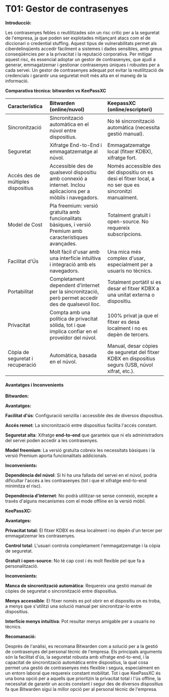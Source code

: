# **T01: Gestor de contrasenyes**

**Introducció:** 

Les contrasenyes febles o reutilitzades són un risc crític per a la seguretat de l'empresa, ja que poden ser explotades mitjançant atacs com el de diccionari o credential stuffing. Aquest tipus de vulnerabilitats permet als ciberdelinqüents accedir fàcilment a sistemes i dades sensibles, amb greus conseqüències per a la privacitat i la reputació corporativa. Per mitigar aquest risc, és essencial adoptar un gestor de contrasenyes, que ajudi a generar, emmagatzemar i gestionar contrasenyes úniques i robustes per a cada servei. Un gestor de contrasenyes adequat pot evitar la reutilització de credencials i garantir una seguretat molt més alta en el maneig de la informació.

**Comparativa tècnica: bitwarden vs KeePassXC**

| Característica | Bitwarden (online/nuvol) | KeepassXC (online/escriptori) |
| :---- | :---- | :---- |
| Sincronització | Sincronització automàtica en el núvol entre dispositius. | No té sincronització automàtica (necessita gestió manual). |
| Seguretat | Xifratge End-to-End i emmagatzematge al núvol. | Emmagatzematge local (fitxer KDBX), xifratge fort. |
| Accés des de múltiples dispositius | Accessible des de qualsevol dispositiu amb connexió a internet. Inclou aplicacions per a mòbils i navegadors. | Només accessible des del dispositiu on es desi el fitxer local, a no ser que es sincronitzi manualment. |
| Model de Cost | Pla freemium: versió gratuïta amb funcionalitats bàsiques, i versió Premium amb característiques avançades. | Totalment gratuït i open-source. No requereix subscripcions. |
| Facilitat d'Ús | Molt fàcil d'usar amb una interfície intuïtiva i integració amb els navegadors. | Una mica més complex d'usar, especialment per a usuaris no tècnics. |
| Portabilitat | Completament dependent d'internet per la sincronització, però permet accedir des de qualsevol lloc. | Totalment portàtil si es desar el fitxer KDBX a una unitat externa o dispositiu. |
| Privacitat | Compta amb una política de privacitat sòlida, tot i que implica confiar en el proveïdor del núvol. | 100% privat ja que el fitxer es desa localment i no es depèn de tercers. |
| Còpia de seguretat i recuperació | Automàtica, basada en el núvol. | Manual, desar còpies de seguretat del fitxer KDBX en dispositius segurs (USB, núvol xifrat, etc.). |

#### **Avantatges i Inconvenients**

**Bitwarden:**

**Avantatges:**

**Facilitat d'ús**: Configuració senzilla i accessible des de diversos dispositius.

**Accés remot**: La sincronització entre dispositius facilita l'accés constant.

**Seguretat alta**: Xifratge **end-to-end** que garanteix que ni els administradors del servei poden accedir a les contrasenyes.

**Model freemium**: La versió gratuïta cobreix les necessitats bàsiques i la versió Premium aporta funcionalitats addicionals.

**Inconvenients:**

**Dependència del núvol**: Si hi ha una fallada del servei en el núvol, podria dificultar l'accés a les contrasenyes (tot i que el xifratge end-to-end minimitza el risc).

**Dependència d'internet**: No podrà utilitzar-se sense connexió, excepte a través d'alguns mecanismes com el mode offline en la versió mòbil.

**KeePassXC:**

**Avantatges:**

**Privacitat total:** El fitxer KDBX es desa localment i no depèn d'un tercer per emmagatzemar les contrasenyes.

**Control total**: L'usuari controla completament l'emmagatzematge i la còpia de seguretat.

**Gratuït i open-source**: No té cap cost i és molt flexible pel que fa a personalització.

**Inconvenients:**

**Manca de sincronització automàtica**: Requereix una gestió manual de còpies de seguretat o sincronització entre dispositius.

**Menys accessible**: El fitxer només es pot obrir en el dispositiu on es troba, a menys que s'utilitzi una solució manual per sincronitzar-lo entre dispositius.

**Interfície menys intuïtiva**: Pot resultar menys amigable per a usuaris no tècnics.

**Recomanació:** 

Després de l'anàlisi, es recomana Bitwarden com a solució per a la gestió de contrasenyes del personal tècnic de l'empresa. Els principals arguments són la facilitat d'ús, la seguretat robusta amb xifratge end-to-end, i la capacitat de sincronització automàtica entre dispositius, la qual cosa permet una gestió de contrasenyes més flexible i segura, especialment en un entorn laboral que requereix constant mobilitat. Tot i que KeePassXC és una bona opció per a aquells que prioritzin la privacitat total i l'ús offline, la necessitat de garantir un accés constant i segur des de diversos dispositius fa que Bitwarden sigui la millor opció per al personal tècnic de l'empresa.


